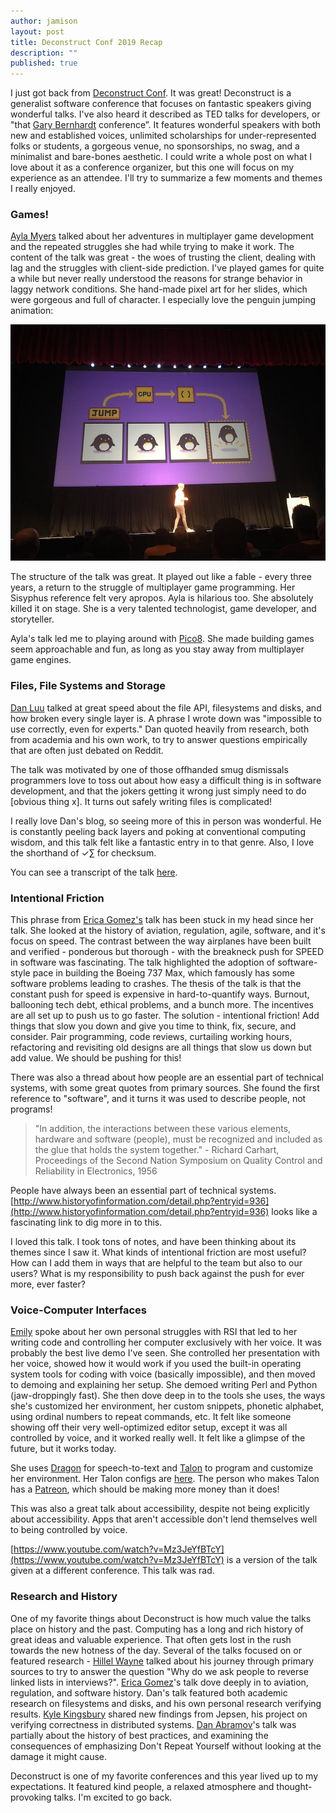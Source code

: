 ```yaml
---
author: jamison
layout: post
title: Deconstruct Conf 2019 Recap
description: ""
published: true
---
```


I just got back from [Deconstruct Conf](http://deconstructconf.com). It was great! Deconstruct is a generalist software conference that focuses on fantastic speakers giving wonderful talks. I've also heard it described as TED talks for developers, or "that [Gary Bernhardt](https://twitter.com/garybernhardt) conference”. It features wonderful speakers with both new and established voices, unlimited scholarships for under-represented folks or students, a gorgeous venue, no sponsorships, no swag, and a minimalist and bare-bones aesthetic. I could write a whole post on what I love about it as a conference organizer, but this one will focus on my experience as an attendee. I'll try to summarize a few moments and themes I really enjoyed.

### Games!

[Ayla Myers](https://mobile.twitter.com/bridgs_dev) talked about her adventures in multiplayer game development and the repeated struggles she had while trying to make it work. The content of the talk was great - the woes of trusting the client, dealing with lag and the struggles with client-side prediction. I've played games for quite a while but never really understood the reasons for strange behavior in laggy network conditions. She hand-made pixel art for her slides, which were gorgeous and full of character. I especially love the penguin jumping animation:

![four frames of a penguin jumping](/images/deconstruct-2019/ayla.jpg)

The structure of the talk was great. It played out like a fable - every three years, a return to the struggle of multiplayer game programming. Her Sisyphus reference felt very apropos. Ayla is hilarious too. She absolutely killed it on stage. She is a very talented technologist, game developer, and storyteller.

Ayla's talk led me to playing around with [Pico8](https://www.lexaloffle.com/pico-8.php). She made building games seem approachable and fun, as long as you stay away from multiplayer game engines.

### Files, File Systems and Storage

[Dan Luu](https://twitter.com/danluu) talked at great speed about the file API, filesystems and disks, and how broken every single layer is. A phrase I wrote down was "impossible to use correctly, even for experts." Dan quoted heavily from research, both from academia and his own work, to try to answer questions empirically that are often just debated on Reddit.

The talk was motivated by one of those offhanded smug dismissals programmers love to toss out about how easy a difficult thing is in software development, and that the jokers getting it wrong just simply need to do [obvious thing x]. It turns out safely writing files is complicated!

I really love Dan's blog, so seeing more of this in person was wonderful. He is constantly peeling back layers and poking at conventional computing wisdom, and this talk felt like a fantastic entry in to that genre. Also, I love the shorthand of ✓∑ for checksum.

You can see a transcript of the talk [here](https://danluu.com/deconstruct-files/).

### Intentional Friction

This phrase from [Erica Gomez's](https://twitter.com/ericalgomez) talk has been stuck in my head since her talk. She looked at the history of aviation, regulation, agile, software, and it's focus on speed. The contrast between the way airplanes have been built and verified - ponderous but thorough - with the breakneck push for SPEED in software was fascinating. The talk highlighted the adoption of software-style pace in building the Boeing 737 Max, which famously has some software problems leading to crashes. The thesis of the talk is that the constant push for speed is expensive in hard-to-quantify ways. Burnout, ballooning tech debt, ethical problems, and a bunch more. The incentives are all set up to push us to go faster. The solution - intentional friction! Add things that slow you down and give you time to think, fix, secure, and consider. Pair programming, code reviews, curtailing working hours, refactoring and revisiting old designs are all things that slow us down but add value. We should be pushing for this!

There was also a thread about how people are an essential part of technical systems, with some great quotes from primary sources. She found the first reference to "software", and it turns it was used to describe people, not programs! 

> "In addition, the interactions between these various elements, hardware and software (people), must be recognized and included as the glue that holds the system together." - Richard Carhart, Proceedings of the Second Nation Symposium on Quality Control and Reliability in Electronics, 1956

 People have always been an essential part of technical systems. [http://www.historyofinformation.com/detail.php?entryid=936](http://www.historyofinformation.com/detail.php?entryid=936) looks like a fascinating link to dig more in to this.

I loved this talk. I took tons of notes, and have been thinking about its themes since I saw it. What kinds of intentional friction are most useful? How can I add them in ways that are helpful to the team but also to our users? What is my responsibility to push back against the push for ever more, ever faster?

### Voice-Computer Interfaces

[Emily](https://twitter.com/yomilly) spoke about her own personal struggles with RSI that led to her writing code and controlling her computer exclusively with her voice. It was probably the best live demo I've seen. She controlled her presentation with her voice, showed how it would work if you used the built-in operating system tools for coding with voice (basically impossible), and then moved to demoing and explaining her setup. She demoed writing Perl and Python (jaw-droppingly fast). She then dove deep in to the tools she uses, the ways she's customized her environment, her custom snippets, phonetic alphabet, using ordinal numbers to repeat commands, etc. It felt like someone showing off their very well-optimized editor setup, except it was all controlled by voice, and it worked really well. It felt like a glimpse of the future, but it works today.

She uses [Dragon](https://www.nuance.com/dragon.html) for speech-to-text and [Talon](https://talonvoice.com/) to program and customize her environment. Her Talon configs are [here](https://github.com/2shea/talon_configs). The person who makes Talon has a [Patreon](https://www.patreon.com/join/lunixbochs), which should be making more money than it does!

This was also a great talk about accessibility, despite not being explicitly about accessibility. Apps that aren't accessible don't lend themselves well to being controlled by voice.

[https://www.youtube.com/watch?v=Mz3JeYfBTcY](https://www.youtube.com/watch?v=Mz3JeYfBTcY) is a version of the talk given at a different conference. This talk was rad.

### Research and History

 One of my favorite things about Deconstruct is how much value the talks place on history and the past. Computing has a long and rich history of great ideas and valuable experience. That often gets lost in the rush towards the new hotness of the day. Several of the talks focused on or featured research - [Hillel Wayne](https://twitter.com/hillelogram) talked about his journey through primary sources to try to answer the question "Why do we ask people to reverse linked lists in interviews?". [Erica Gomez](https://twitter.com/ericalgomez)'s talk dove deeply in to aviation, regulation, and software history. Dan's talk featured both academic research on filesystems and disks, and his own personal research verifying results. [Kyle Kingsbury](https://twitter.com/aphyr/) shared new findings from Jepsen, his project on verifying correctness in distributed systems. [Dan Abramov](https://twitter.com/dan_abramov)'s talk was partially about the history of best practices, and examining the consequences of emphasizing Don't Repeat Yourself without looking at the damage it might cause.

Deconstruct is one of my favorite conferences and this year lived up to my expectations. It featured kind people, a relaxed atmosphere and thought-provoking talks. I'm excited to go back.
